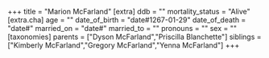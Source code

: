 +++
title = "Marion McFarland"
[extra]
ddb = ""
mortality_status = "Alive"
[extra.cha]
age = ""
date_of_birth = "date#1267-01-29"
date_of_death = "date#"
married_on = "date#"
married_to = ""
pronouns = ""
sex = ""
[taxonomies]
parents = ["Dyson McFarland","Priscilla Blanchette"]
siblings = ["Kimberly McFarland","Gregory McFarland","Yenna McFarland"]
+++

